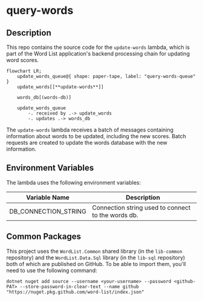 # query-words

## Description

This repo contains the source code for the `update-words` lambda, which is part of the Word List application's backend processing chain for updating word scores.

```mermaid
flowchart LR;
    update_words_queue@{ shape: paper-tape, label: "query-words-queue" }
    update_words[[**update-words**]]

    words_db[(words-db)]    

    update_words_queue
        -. received by .-> update_words
        -. updates .-> words_db
```

The `update-words` lambda receives a batch of messages containing information about words to be updated, including the new scores.  Batch requests are created to update the words database with the new information.

## Environment Variables

The lambda uses the following environment variables:

| Variable Name        | Description                                        |
|----------------------|----------------------------------------------------|
| DB_CONNECTION_STRING | Connection string used to connect to the words db. |

## Common Packages

This project uses the `WordList.Common` shared library (in the `lib-common` repository) and the `WordList.Data.Sql` library (in the `lib-sql` repository) both of which are published on GitHub.  To be able to import them, you'll need to use the following command:

```
dotnet nuget add source --username <your-username> --password <github-PAT> --store-password-in-clear-text --name github "https://nuget.pkg.github.com/word-list/index.json"
```